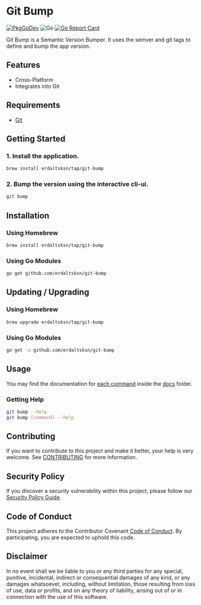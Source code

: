 # Git Bump

[![PkgGoDev](https://pkg.go.dev/badge/github.com/erdaltsksn/git-bump)](https://pkg.go.dev/github.com/erdaltsksn/git-bump)
![Go](https://github.com/erdaltsksn/git-bump/workflows/Go/badge.svg)
[![Go Report Card](https://goreportcard.com/badge/github.com/erdaltsksn/git-bump)](https://goreportcard.com/report/github.com/erdaltsksn/git-bump)

Git Bump is a Semantic Version Bumper. It uses the semver and git tags to
define and bump the app version.

## Features

- Cross-Platform
- Integrates into Git

## Requirements

- [Git](https://git-scm.com)

## Getting Started

### 1. Install the application.

```sh
brew install erdaltsksn/tap/git-bump
```

### 2. Bump the version using the interactive cli-ui.

```sh
git bump
```

## Installation

### Using Homebrew

```sh
brew install erdaltsksn/tap/git-bump
```

### Using Go Modules

```sh
go get github.com/erdaltsksn/git-bump
```

## Updating / Upgrading

### Using Homebrew

```sh
brew upgrade erdaltsksn/tap/git-bump
```

### Using Go Modules

```sh
go get -u github.com/erdaltsksn/git-bump
```

## Usage

You may find the documentation for [each command](docs/git-bump.md) inside the
[docs](docs) folder.

### Getting Help

```sh
git bump --help
git bump [command] --help
```

## Contributing

If you want to contribute to this project and make it better, your help is very
welcome. See [CONTRIBUTING](.github/CONTRIBUTING.md) for more information.

## Security Policy

If you discover a security vulnerability within this project, please follow our
[Security Policy Guide](.github/SECURITY.md).

## Code of Conduct

This project adheres to the Contributor Covenant [Code of Conduct](.github/CODE_OF_CONDUCT.md).
By participating, you are expected to uphold this code.

## Disclaimer

In no event shall we be liable to you or any third parties for any special,
punitive, incidental, indirect or consequential damages of any kind, or any
damages whatsoever, including, without limitation, those resulting from loss of
use, data or profits, and on any theory of liability, arising out of or in
connection with the use of this software.
